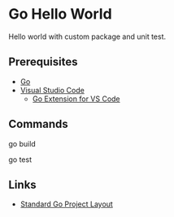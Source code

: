 # Go Hello World

Hello world with custom package and unit test.


## Prerequisites

* [Go](https://golang.org/dl/)				
* [Visual Studio Code](https://code.visualstudio.com)			
  * [Go Extension for VS Code](https://marketplace.visualstudio.com/items?itemName=ms-vscode.Go)


## Commands

go build

go test

## Links

* [Standard Go Project Layout](https://github.com/golang-standards/project-layout)
